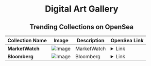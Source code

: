 <div align="center">

# Digital Art Gallery

## Trending Collections on OpenSea

| Collection Name                       | Image                                                                                     | Description                       | OpenSea Link                                                                                          |
|---------------------------------------|-------------------------------------------------------------------------------------------|-----------------------------------|--------------------------------------------------------------------------------------------------------|
| **MarketWatch** | ![Image](https://i.seadn.io/s/raw/files/e099031992ba872147335fdc346f758c.jpg?w=500&auto=format?w=200&auto=format) | MarketWatch | <details><summary>Link</summary>[MarketWatch](https://opensea.io/collection/marketwatch-1)</details> |
| **Bloomberg** | ![Image](https://i.seadn.io/s/raw/files/73f61088d33234b3cfbd2b5f2f7e291c.jpg?w=500&auto=format?w=200&auto=format) | Bloomberg | <details><summary>Link</summary>[Bloomberg](https://opensea.io/collection/bloomberg-14)</details> |

</div>